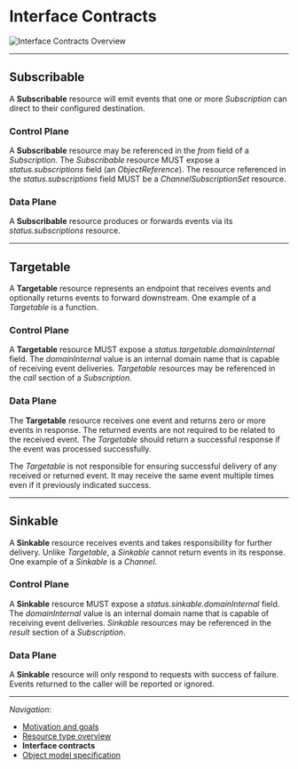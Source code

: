 # Interface Contracts

<!-- This image is sourced from https://drive.google.com/open?id=1Mgn0Oz85M9W1Pwfnw3u0OhZmIIxSxcM3lZUEZyPCoB0 -->

![Interface Contracts Overview](images/interface-contracts-overview.svg)

---

## Subscribable

A **Subscribable** resource will emit events that one or more _Subscription_
can direct to their configured destination.

### Control Plane

A **Subscribable** resource may be referenced in the _from_ field of a
_Subscription_. The _Subscribable_ resource MUST expose a
_status.subscriptions_ field (an _ObjectReference_). The resource
referenced in the _status.subscriptions_ field MUST be a
_ChannelSubscriptionSet_ resource.

### Data Plane

A **Subscribable** resource produces or forwards events via its
_status.subscriptions_ resource.

---

## Targetable

A **Targetable** resource represents an endpoint that receives events and
optionally returns events to forward downstream. One example of a _Targetable_
is a function.

### Control Plane

A **Targetable** resource MUST expose a _status.targetable.domainInternal_
field. The _domainInternal_ value is an internal domain name that is capable of
receiving event deliveries. _Targetable_ resources may be referenced in the
_call_ section of a _Subscription_.

### Data Plane

The **Targetable** resource receives one event and returns zero or more events in
response. The returned events are not required to be related to the received
event. The _Targetable_ should return a successful response if the event was
processed successfully.

The _Targetable_ is not responsible for ensuring successful delivery of any
received or returned event. It may receive the same event multiple times even
if it previously indicated success.

---

## Sinkable

A **Sinkable** resource receives events and takes responsibility for further
delivery. Unlike _Targetable_, a _Sinkable_ cannot return events in its
response. One example of a _Sinkable_ is a _Channel_.

### Control Plane

A **Sinkable** resource MUST expose a _status.sinkable.domainInternal_ field.
The _domainInternal_ value is an internal domain name that is capable of
receiving event deliveries. _Sinkable_ resources may be referenced in the
_result_ section of a _Subscription_.

### Data Plane

A **Sinkable** resource will only respond to requests with success of failure.
Events returned to the caller will be reported or ignored.

---

_Navigation_:

- [Motivation and goals](motivation.md)
- [Resource type overview](overview.md)
- **Interface contracts**
- [Object model specification](spec.md)
